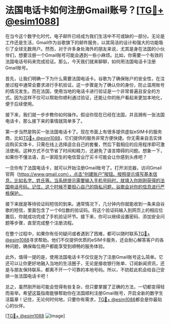 # 法国电话卡如何注册Gmail账号？[[TG💪+ @esim1088](https://t.me/s/esim1088)]

在当今这个数字化时代，电子邮件已经成为我们生活中不可或缺的一部分。无论是工作还是生活，Gmail作为谷歌旗下的邮件服务，以其简洁的设计和强大的功能吸引了全球无数用户。然而，对于许多身处海外的朋友来说，尤其是身在法国的小伙伴们，想要注册一个Gmail账号可能会遇到一些小麻烦。比如，你需要一个有效的法国电话号码来完成验证。那么，今天我们就来聊聊，如何用法国电话卡注册Gmail账号。

首先，让我们明确一下为什么需要法国电话卡。谷歌为了确保账户的安全性，在注册过程中通常会要求进行手机验证。这一步骤是为了确认你的身份，防止滥用账号的情况发生。而在法国，使用当地的电话卡进行验证是一个非常普遍且安全的方式。因为这样不仅可以帮助你顺利通过验证，还能让你的账户看起来更加本地化，便于后续使用。

接下来，我们就一步步教你如何操作。假设你现在已经在法国，并且拥有一张法国电话卡，那么接下来的事情就简单多了。

第一步当然是购买一张法国电话卡了。现在市面上有很多提供虚拟eSIM卡的服务商，比如[TG💪+ @esim1088](https://t.me/s/esim1088)，它们提供的服务非常方便快捷。你无需亲自去实体店购买实体卡，只需在线上选择适合自己的套餐，然后下载相应的应用程序即可激活使用。这种方式不仅节省了时间和精力，还避免了语言障碍的问题。想象一下，如果你不懂法语，去一家陌生的电信营业厅买卡可能会让你感到头疼吧？

一旦你有了法国电话卡，就可以开始注册Gmail账号了。打开浏览器，访问Gmail官网（https://www.gmail.com），点击“创建账户”按钮。按照提示填写基本信息，比如名字、姓氏等。当系统提示需要输入手机号码时，就填入你刚刚获得的法国电话号码。记住，这个时候不要担心自己的隐私问题，谷歌会对你的信息进行严格保护。

接下来就是等待验证码短信的到来。通常情况下，几分钟内你就能收到一条来自谷歌的短信，里面包含了一个6位数的验证码。将这个验证码输入到网页上的相应位置后，你就成功完成了手机验证环节。接下来，你可以继续设置密码、添加安全问题等步骤，直至完成整个注册流程。

在整个过程中，如果你有任何疑问或者遇到了困难，都可以随时联系[TG💪+ @esim1088](https://t.me/s/esim1088)寻求帮助。他们不仅提供优质的eSIM卡服务，还会耐心解答客户的各种问题，确保每位用户都能享受到顺畅的服务体验。

此外，值得一提的是，使用法国电话卡不仅仅是为了注册Gmail账号这么简单。它还可以让你更好地融入当地的生活圈子，无论是接收银行账单、订阅新闻资讯，还是与朋友保持联系，都离不开一个可靠的本地号码。所以，不妨趁此机会给自己安排一张法国电话卡吧！

总之，虽然刚开始可能会觉得有些复杂，但只要掌握了正确的方法，一切都变得轻而易举。希望这篇指南能够帮助你在法国顺利注册Gmail账号，开启全新的数字生活篇章！记住，无论何时何地，只要你有需求，[TG💪+ @esim1088](https://t.me/s/esim1088)都会是你最贴心的伙伴。

[[TG💪+ @esim1088](https://t.me/s/esim1088) ![Image](https://i.postimg.cc/4NQfJmqS/Snipaste-2025-05-13-00-14-12.png)]